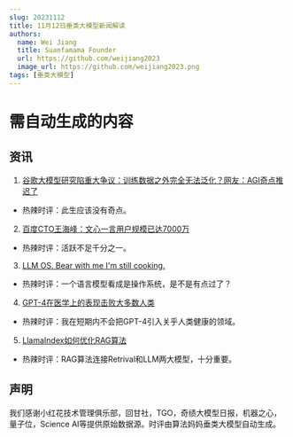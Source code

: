 ```yaml
---
slug: 20231112
title: 11月12日垂类大模型新闻解读
authors:
  name: Wei Jiang
  title: Suanfamama Founder
  url: https://github.com/weijiang2023
  image_url: https://github.com/weijiang2023.png
tags: [垂类大模型]
---
```


# 需自动生成的内容
## 资讯

1. [谷歌大模型研究陷重大争议：训练数据之外完全无法泛化？网友：AGI奇点推迟了](https://mp.weixin.qq.com/s/3fjQ_Bk7gTnAPosikppgyA)
* 热辣时评：此生应该没有奇点。

2. [百度CTO王海峰：文心一言用户规模已达7000万](https://mp.weixin.qq.com/s/7W_pcOQvp3iFOzPJ8LCpwg)
* 热辣时评：活跃不足千分之一。

3. [LLM OS. Bear with me I'm still cooking.](https://twitter.com/karpathy/status/1723140519554105733?s=20)
* 热辣时评：一个语言模型看成是操作系统，是不是有点过了？

4. [GPT-4在医学上的表现击败大多数人类](https://twitter.com/emollick/status/1723377050889716035?s=20)
* 热辣时评：我在短期内不会把GPT-4引入关乎人类健康的领域。

5. [LlamaIndex如何优化RAG算法](https://twitter.com/llama_index/status/1723430852515037495?s=20)
* 热辣时评：RAG算法连接Retrival和LLM两大模型，十分重要。

## 声明

我们感谢小红花技术管理俱乐部，回甘社，TGO，奇绩大模型日报，机器之心，量子位，Science AI等提供原始数据源。时评由算法妈妈垂类大模型自动生成。